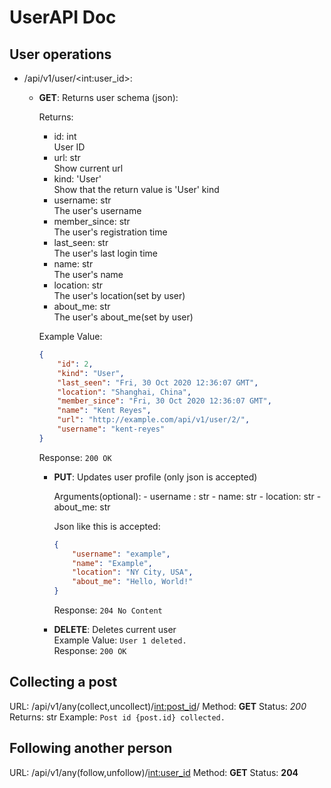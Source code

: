 # UserAPI Doc

## User operations
- /api/v1/user/\<int:user_id>:  
  - **GET**: Returns user schema (json):  

    Returns:
    - id: int  
      User ID
    - url: str  
      Show current url
    - kind: 'User'  
      Show that the return value is 'User' kind
    - username: str  
      The user's username
    - member_since: str  
      The user's registration time
    - last_seen: str  
      The user's last login time
    - name: str  
      The user's name
    - location: str  
      The user's location(set by user)
    - about_me: str  
      The user's about_me(set by user)

    Example Value:

    ```json
    {
        "id": 2,
        "kind": "User",
        "last_seen": "Fri, 30 Oct 2020 12:36:07 GMT",
        "location": "Shanghai, China",
        "member_since": "Fri, 30 Oct 2020 12:36:07 GMT",
        "name": "Kent Reyes",
        "url": "http://example.com/api/v1/user/2/",
        "username": "kent-reyes"
    }
    ```

    Response: `200 OK`

    - **PUT**: Updates user profile (only json is accepted)

        Arguments(optional):
          - username : str
          - name: str
          - location: str
          - about_me: str

        Json like this is accepted:

        ```json
        {
            "username": "example",
            "name": "Example",
            "location": "NY City, USA",
            "about_me": "Hello, World!"
        }
        ```

        Response: `204 No Content`

    - **DELETE**: Deletes current user  
        Example Value: `User 1 deleted.`  
        Response: `200 OK`

## Collecting a post
URL: /api/v1/any(collect,uncollect)/<int:post_id>/
Method: **GET**
Status: *200*
Returns: str
Example:
`Post id {post.id} collected.`

## Following another person
URL: /api/v1/any(follow,unfollow)/<int:user_id>
Method: **GET**
Status: **204**
